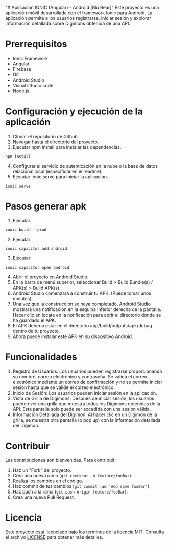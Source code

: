 "# Aplicación IONIC (Angular) - Android [Blu Bear]"
Este proyecto es una aplicación móvil desarrollada con el framework Ionic para Android. La aplicación permite a los
usuarios registrarse, iniciar sesión y explorar información detallada sobre Digimons obtenida de una API.

# Prerrequisitos

- Ionic Framework
- Angular
- Firebase
- Git
- Android Studio
- Visual sttudio code
- Node.js

# Configuración y ejecución de la aplicación

1. Clonar el repositorio de Github.
2. Navegar hasta el directorio del proyecto.
3. Ejecutar npm install para instalar las dependencias.

```terminal
npm install
```

4. Configurar el servicio de autenticación en la nube o la base de datos relacional local (especificar en el readme).
5. Ejecutar ionic serve para iniciar la aplicación.

```terminal
ionic serve
```

# Pasos generar apk

1. Ejecutar:

```terminal
ionic build --prod
```

2. Ejecutar:

```terminal
ionic capacitor add android
```

3. Ejecutar:

```terminal
ionic capacitor open android
```

4. Abrir el proyecto en Android Studio.
5. En la barra de menú superior, seleccionar Build > Build Bundle(s) / APK(s) > Build APK(s).
6. Android Studio comenzará a construir tu APK. (Puede tomar unos minutos).
7. Una vez que la construcción se haya completado, Android Studio mostrará una notificación en la esquina inferior derecha de la pantalla. Hacer clic en locate en la notificación para abrir el directorio donde se ha guardado el APK.
8. El APK debería estar en el directorio app/build/outputs/apk/debug dentro de tu proyecto.
9. Ahora puede instalar este APK en su dispositivo Android.

# Funcionalidades

1. Registro de Usuarios: Los usuarios pueden registrarse proporcionando su nombre, correo electrónico y contraseña. Se valida el correo electrónico mediante un correo de confirmación y no se permite iniciar sesión hasta que se valide el correo electrónico.
2. Inicio de Sesión: Los usuarios pueden iniciar sesión en la aplicación.
3. Vista de Grilla de Digimons: Después de iniciar sesión, los usuarios pueden ver una grilla que muestra todos los Digimons obtenidos de la API. Esta pantalla solo puede ser accedida con una sesión válida.
4. Información Detallada del Digimon: Al hacer clic en un Digimon de la grilla, se muestra otra pantalla (o pop up) con la información detallada del Digimon.

# Contribuir

Las contribuciones son bienvenidas. Para contribuir:

1. Haz un "Fork" del proyecto.
2. Crea una nueva rama (`git checkout -b feature/fooBar`).
3. Realiza los cambios en el código.
4. Haz commit de tus cambios (`git commit -am 'Add some fooBar'`).
5. Haz push a la rama (`git push origin feature/fooBar`).
6. Crea una nueva Pull Request.

# Licencia

Este proyecto está licenciado bajo los términos de la licencia MIT. Consulta el archivo [LICENSE](LICENSE) para obtener más detalles.
